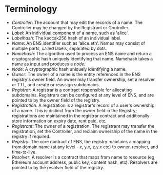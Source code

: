 # Terminology

* _Controller_: The account that may edit the records of a name. The Controller may be changed by the Registrant or Controller.
* _Label_: An individual component of a name, such as 'alice'.
* _Labelhash_: The keccak256 hash of an individual label.
* _Name_: An ENS identifier such as 'alice.eth'. Names may consist of multiple parts, called labels, separated by dots.
* _Namehash_: The algorithm used to process an ENS name and return a cryptographic hash uniquely identifying that name. Namehash takes a name as input and produces a _node_.
* _Node_: A cryptographic hash uniquely identifying a name.
* _Owner_: The owner of a name is the entity referenced in the ENS registry's owner field. An owner may transfer ownership, set a resolver or TTL, and create or reassign subdomains.
* _Registrar_: A registrar is a contract responsible for allocating subdomains. Registrars can be configured at any level of ENS, and are pointed to by the owner field of the registry.
* _Registration_: A registration is a registrar's record of a user's ownership of a name. This is distinct from the owner field in the Registry; registrations are maintained in the registrar contract and additionally store information on expiry date, rent paid, etc.
* _Registrant_: The owner of a registration. The registrant may transfer the registration, set the Controller, and reclaim ownership of the name in the registry if required.
* _Registry_: The core contract of ENS, the registry maintains a mapping from domain name \(at any level - x, y.x, z.y.x etc\) to owner, resolver, and time-to-live.
* _Resolver_: A resolver is a contract that maps from name to resource \(eg, Ethereum account address, public key, content hash, etc\). Resolvers are pointed to by the resolver field of the registry.


